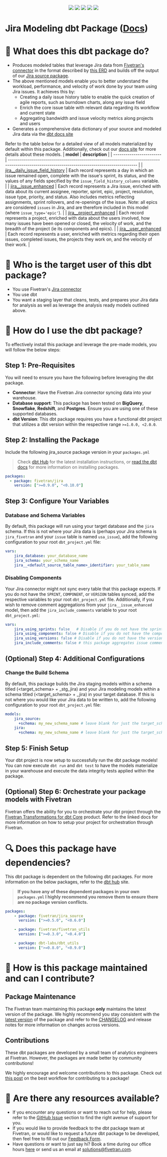 <p align="center">
    <a alt="License"
        href="https://github.com/fivetran/dbt_jira/blob/main/LICENSE">
        <img src="https://img.shields.io/badge/License-Apache%202.0-blue.svg" /></a>
    <a alt="Fivetran-Release"
        href="https://fivetran.com/docs/getting-started/core-concepts#releasephases">
        <img src="https://img.shields.io/badge/Fivetran Release Phase-_Beta-orange.svg" /></a>
    <a alt="dbt-core">
        <img src="https://img.shields.io/badge/dbt_core-version_>=1.0.0_<2.0.0-orange.svg" /></a>
    <a alt="Maintained?">
        <img src="https://img.shields.io/badge/Maintained%3F-yes-green.svg" /></a>
    <a alt="PRs">
        <img src="https://img.shields.io/badge/Contributions-welcome-blueviolet" /></a>
</p>

# Jira Modeling dbt Package ([Docs](https://fivetran.github.io/dbt_jira/))
# 📣 What does this dbt package do?
- Produces modeled tables that leverage Jira data from [Fivetran's connector](https://fivetran.com/docs/applications/jira) in the format described by [this ERD](https://docs.google.com/presentation/d/10lOpfJxsFWWP5OQKcYb-QX9YlQJvOcT4XyIDI_o7Vm0/edit) and builds off the output of our [Jira source package](https://github.com/fivetran/dbt_jira_source).
- The above mentioned models enable you to better understand the workload, performance, and velocity of work done by your team using Jira issues. It achieves this by:
  - Creating a daily issue history table to enable the quick creation of agile reports, such as burndown charts, along any issue field
  - Enrich the core issue table with relevant data regarding its workflow and current state
  - Aggregating bandwidth and issue velocity metrics along projects and users
- Generates a comprehensive data dictionary of your source and modeled Jira data via the [dbt docs site](https://fivetran.github.io/dbt_jira/)

Refer to the table below for a detailed view of all models materialized by default within this package. Additionally, check out our [docs site](https://fivetran.github.io/dbt_jira/#!/overview?g_v=1) for more details about these models. 
| **model**                | **description**                                                                                                                                |
| ------------------------ | ---------------------------------------------------------------------------------------------------------------------------------------------- |
| [jira__daily_issue_field_history](https://fivetran.github.io/dbt_jira/#!/model/model.jira.jira__daily_issue_field_history)             | Each record represents a day in which an issue remained open, complete with the issue's sprint, its status, and the values of any fields specified by the `issue_field_history_columns` variable. |
| [jira__issue_enhanced](https://fivetran.github.io/dbt_jira/#!/model/model.jira.jira__issue_enhanced)            | Each record represents a Jira issue, enriched with data about its current assignee, reporter, sprint, epic, project, resolution, issue type, priority, and status. Also includes metrics reflecting assignments, sprint rollovers, and re-openings of the issue. Note: all epics are considered `issues` in Jira, and are therefore included in this model (where `issue_type='epic'`). |
| [jira__project_enhanced](https://fivetran.github.io/dbt_jira/#!/model/model.jira.jira__project_enhanced)            | Each record represents a project, enriched with data about the users involved, how many issues have been opened or closed, the velocity of work, and the breadth of the project (ie its components and epics). |
| [jira__user_enhanced](https://fivetran.github.io/dbt_jira/#!/model/model.jira.jira__user_enhanced)            | Each record represents a user, enriched with metrics regarding their open issues, completed issues, the projects they work on, and the velocity of their work. |
# 🤔 Who is the target user of this dbt package?
- You use Fivetran's [Jira connector](https://fivetran.com/docs/applications/Jira)
- You use dbt
- You want a staging layer that cleans, tests, and prepares your Jira data for analysis as well as leverage the analysis ready models outlined above.
# 🎯 How do I use the dbt package?
To effectively install this package and leverage the pre-made models, you will follow the below steps:
## Step 1: Pre-Requisites
You will need to ensure you have the following before leveraging the dbt package.
- **Connector**: Have the Fivetran Jira connector syncing data into your warehouse. 
- **Database support**: This package has been tested on **BigQuery**, **Snowflake**, **Redshift**, and **Postgres**. Ensure you are using one of these supported databases.
- **dbt Version**: This dbt package requires you have a functional dbt project that utilizes a dbt version within the respective range `>=1.0.0, <2.0.0`.
## Step 2: Installing the Package
Include the following jira_source package version in your `packages.yml`
> Check [dbt Hub](https://hub.getdbt.com/) for the latest installation instructions, or [read the dbt docs](https://docs.getdbt.com/docs/package-management) for more information on installing packages.
```yaml
packages:
  - package: fivetran/jira
    version: [">=0.9.0", "<0.10.0"]
```
## Step 3: Configure Your Variables
### Database and Schema Variables
By default, this package will run using your target database and the `jira` schema. If this is not where your Jira data is (perhaps your Jira schema is `jira_fivetran` and your `issue` table is named `usa_issue`), add the following configuration to your root `dbt_project.yml` file:

```yml
vars:
    jira_database: your_database_name
    jira_schema: your_schema_name 
    jira__<default_source_table_name>_identifier: your_table_name
```
### Disabling Components
Your Jira connector might not sync every table that this package expects. If you do not have the `SPRINT`, `COMPONENT`, or `VERSION` tables synced, add the respective variables to your root `dbt_project.yml` file. Additionally, if you wish to remove comment aggregations from your `jira__issue_enhanced` model, then add the `jira_include_comments` variable to your root `dbt_project.yml`:

```yml
vars:
    jira_using_sprints: false   # Disable if you do not have the sprint table, or if you do not want sprint related metrics reported
    jira_using_components: false # Disable if you do not have the component table, or if you do not want component related metrics reported
    jira_using_versions: false # Disable if you do not have the versions table, or if you do not want versions related metrics reported
    jira_include_comments: false # this package aggregates issue comments so that you have a single view of all your comments in the jira__issue_enhanced table. This can cause limit errors if you have a large dataset. Disable to remove this functionality.
```
## (Optional) Step 4: Additional Configurations
### Change the Build Schema
By default, this package builds the Jira staging models within a schema titled (<target_schema> + _stg_jira) and your Jira modeling models within a schema titled (<target_schema> + _jira) in your target database. If this is not where you would like your Jira data to be written to, add the following configuration to your root `dbt_project.yml` file:

```yml
models:
    jira_source:
      +schema: my_new_schema_name # leave blank for just the target_schema
    jira:
      +schema: my_new_schema_name # leave blank for just the target_schema
```

## Step 5: Finish Setup
Your dbt project is now setup to successfully run the dbt package models! You can now execute `dbt run` and `dbt test` to have the models materialize in your warehouse and execute the data integrity tests applied within the package.

## (Optional) Step 6: Orchestrate your package models with Fivetran
Fivetran offers the ability for you to orchestrate your dbt project through the [Fivetran Transformations for dbt Core](https://fivetran.com/docs/transformations/dbt) product. Refer to the linked docs for more information on how to setup your project for orchestration through Fivetran. 

# 🔍 Does this package have dependencies?
This dbt package is dependent on the following dbt packages. For more information on the below packages, refer to the [dbt hub](https://hub.getdbt.com/) site.
> **If you have any of these dependent packages in your own `packages.yml` I highly recommend you remove them to ensure there are no package version conflicts.**
```yml
packages:
    - package: fivetran/jira_source
      version: [">=0.5.0", "<0.6.0"]

    - package: fivetran/fivetran_utils
      version: [">=0.3.0", "<0.4.0"]

    - package: dbt-labs/dbt_utils
      version: [">=0.8.0", "<0.9.0"]
```
# 🙌 How is this package maintained and can I contribute?
## Package Maintenance
The Fivetran team maintaining this package **only** maintains the latest version of the package. We highly recommend you stay consistent with the [latest version](https://hub.getdbt.com/fivetran/jira/latest/) of the package and refer to the [CHANGELOG](https://github.com/fivetran/dbt_jira/blob/main/CHANGELOG.md) and release notes for more information on changes across versions.

## Contributions
These dbt packages are developed by a small team of analytics engineers at Fivetran. However, the packages are made better by community contributions! 

We highly encourage and welcome contributions to this package. Check out [this post](https://discourse.getdbt.com/t/contributing-to-a-dbt-package/657) on the best workflow for contributing to a package!

# 🏪 Are there any resources available?
- If you encounter any questions or want to reach out for help, please refer to the [GitHub Issue](https://github.com/fivetran/dbt_jira/issues/new/choose) section to find the right avenue of support for you.
- If you would like to provide feedback to the dbt package team at Fivetran, or would like to request a future dbt package to be developed, then feel free to fill out our [Feedback Form](https://www.surveymonkey.com/r/DQ7K7WW).
- Have questions or want to just say hi? Book a time during our office hours [here](https://calendly.com/fivetran-solutions-team/fivetran-solutions-team-office-hours) or send us an email at solutions@fivetran.com.
